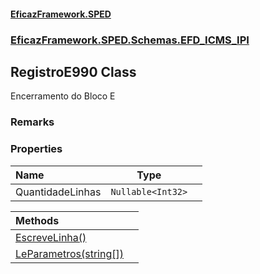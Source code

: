 #### [EficazFramework.SPED](EficazFrameworkSPED.md 'EficazFramework SPED')
### [EficazFramework.SPED.Schemas.EFD_ICMS_IPI](EficazFramework.SPED.Schemas.EFD_ICMS_IPI.md 'EficazFramework.SPED.Schemas.EFD_ICMS_IPI')

## RegistroE990 Class

Encerramento do Bloco E

### Remarks
### Properties

| Name | Type | |
| :--- | :---: | :--- |
| QuantidadeLinhas | `Nullable<Int32>` |  |

| Methods | |
| :--- | :--- |
| [EscreveLinha()](EficazFramework.SPED.Schemas.EFD_ICMS_IPI/RegistroE990/EscreveLinha().md 'EficazFramework.SPED.Schemas.EFD_ICMS_IPI.RegistroE990.EscreveLinha()') | |
| [LeParametros(string[])](EficazFramework.SPED.Schemas.EFD_ICMS_IPI/RegistroE990/LeParametros(string[]).md 'EficazFramework.SPED.Schemas.EFD_ICMS_IPI.RegistroE990.LeParametros(string[])') | |
